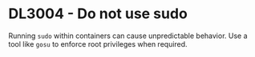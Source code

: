 # DL3004 - Do not use sudo

Running `sudo` within containers can cause unpredictable behavior. Use a tool
like `gosu` to enforce root privileges when required.

